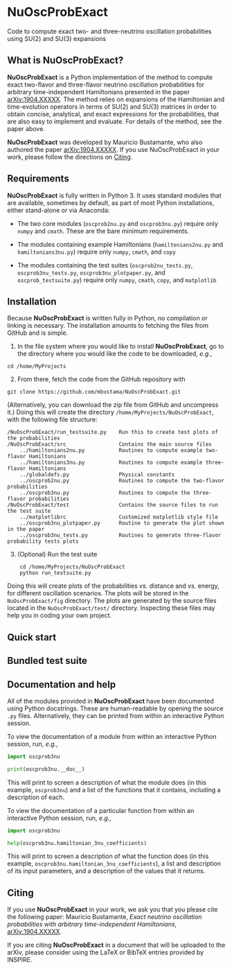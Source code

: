 # NuOscProbExact
Code to compute exact two- and three-neutrino oscillation probabilities using SU(2) and SU(3) expansions


## What is NuOscProbExact?

**NuOscProbExact** is a Python implementation of the method to compute exact two-flavor and three-flavor neutrino oscillation probabilities for arbitrary time-independent Hamiltonians presented in the paper [arXiv:1904.XXXXX](https://arxiv.org/abs/1904.XXXXX).  The method relies on expansions of the Hamiltonian and time-evolution operators in terms of SU(2) and SU(3) matrices in order to obtain concise, analytical, and exact expressions for the probabilities, that are also easy to implement and evaluate.  For details of the method, see the paper above.

**NuOscProbExact** was developed by Mauricio Bustamante, who also authored the paper [arXiv:1904.XXXXX](https://arxiv.org/abs/1904.XXXXX).  If you use NuOscProbExact in your work, please follow the directions on [Citing](#citing).


## Requirements

**NuOscProbExact** is fully written in Python 3.  It uses standard modules that are available, sometimes by default, as part of most Python installations, either stand-alone or via Anaconda:

* The two core modules (`oscprob2nu.py` and `oscprob3nu.py`) require only `numpy` and `cmath`.  These are the bare minimum requirements.

* The modules containing example Hamiltonians (`hamiltonians2nu.py` and `hamiltonians3nu.py`) require only `numpy`, `cmath`, and `copy`

* The modules containing the test suites (`oscprob2nu_tests.py`, `oscprob3nu_tests.py`, `oscprob3nu_plotpaper.py`, and `oscprob_testsuite.py`) require only `numpy`, `cmath`, `copy`, and `matplotlib`


## Installation

Because **NuOscProbExact** is written fully in Python, no compilation or linking is necessary.  The installation amounts to fetching the files from GitHub and is simple.

1. In the file system where you would like to install **NuOscProbExact**, go to the directory where you would like the code to be downloaded, *e.g.*,
```
cd /home/MyProjects
```
2. From there, fetch the code from the GitHub repository with
```
git clone https://github.com/mbustama/NuOscProbExact.git
```
(Alternatively, you can download the zip file from GitHub and uncompress it.)  Doing this will create the directory `/home/MyProjects/NuOscProbExact`, with the following file structure:
```
/NuOscProbExact/run_testsuite.py    Run this to create test plots of the probabilities
/NuOscProbExact/src                 Contains the main source files
    ../hamiltonians2nu.py           Routines to compute example two-flavor Hamiltonians
    ../hamiltonians3nu.py           Routines to compute example three-flavor Hamiltonians
    ../globaldefs.py                Physical constants
    ../oscprob2nu.py                Routines to compute the two-flavor probabilities
    ../oscprob3nu.py                Routines to compute the three-flavor probabilities
/NuOscProbExact/test                Contains the source files to run the test suite
    ../matplotlibrc                 Customized matplotlib style file
    ../oscprob3nu_plotpaper.py      Routine to generate the plot shown in the paper
    ../oscprob3nu_tests.py          Routines to generate three-flavor probability tests plots
```
3. (Optional) Run the test suite
```
    cd /home/MyProjects/NuOscProbExact
    python run_testsuite.py
```
Doing this will create plots of the probabilities *vs.* distance and *vs.* energy, for different oscillation scenarios.  The plots will be stored in the `NuOscProbExact/fig` directory.  The plots are generated by the source files located in the `NuOscProbExact/test/` directory.  Inspecting these files may help you in coding your own project.


## Quick start


## Bundled test suite


## Documentation and help

All of the modules provided in **NuOscProbExact** have been documented using Python docstrings.  These are human-readable by opening the source `.py` files.  Alternatively, they can be printed from within an interactive Python session.

To view the documentation of a module from within an interactive Python session, run, *e.g.*,
```python
import oscprob3nu

print(oscprob3nu.__doc__)
```
This will print to screen a description of what the module does (in this example, `oscprob3nu`) and a list of the functions that it contains, including a description of each.

To view the documentation of a particular function from within an interactive Python session, run, *e.g.*,
```python
import oscprob3nu

help(oscprob3nu.hamiltonian_3nu_coefficients)
```
This will print to screen a description of what the function does (in this example, `oscprob3nu.hamiltonian_3nu_coefficients`), a list and description of its input parameters, and a description of the values that it returns.


## Citing

If you use **NuOscProbExact** in your work, we ask you that you please cite the following paper: Mauricio Bustamante, *Exact neutrino oscillation probabilities with arbitrary time-independent Hamiltonians*, [arXiv:1904.XXXXX](https://arxiv.org/abs/1904.XXXXX).

If you are citing **NuOscProbExact** in a document that will be uploaded to the arXiv, please consider using the LaTeX or BibTeX entries provided by INSPIRE.





